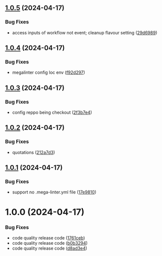 ## [1.0.5](https://github.com/biosustain/code-quality-check/compare/v1.0.4...v1.0.5) (2024-04-17)


### Bug Fixes

* access inputs of workflow not event; cleanup flavour setting ([29d6989](https://github.com/biosustain/code-quality-check/commit/29d69899f68dd2ba51f736f0cbdae4f6bfca2067))

## [1.0.4](https://github.com/biosustain/code-quality-check/compare/v1.0.3...v1.0.4) (2024-04-17)


### Bug Fixes

* megalinter config loc env ([f92d297](https://github.com/biosustain/code-quality-check/commit/f92d2978718006cffd79429cd74b3ddee3a886de))

## [1.0.3](https://github.com/biosustain/code-quality-check/compare/v1.0.2...v1.0.3) (2024-04-17)


### Bug Fixes

* config reppo being checkout ([2f3b7e4](https://github.com/biosustain/code-quality-check/commit/2f3b7e444babca33fd16c8d191e00b8903b2be11))

## [1.0.2](https://github.com/biosustain/code-quality-check/compare/v1.0.1...v1.0.2) (2024-04-17)


### Bug Fixes

* quotations ([212a7d3](https://github.com/biosustain/code-quality-check/commit/212a7d3ec393d6c914f652a280488a3b85ef7b1a))

## [1.0.1](https://github.com/biosustain/code-quality-check/compare/v1.0.0...v1.0.1) (2024-04-17)


### Bug Fixes

* support no .mega-linter.yml file ([17e9810](https://github.com/biosustain/code-quality-check/commit/17e98103950748295f915e949cfc3b112791e3a1))

# 1.0.0 (2024-04-17)


### Bug Fixes

* code quality release code ([1761ceb](https://github.com/biosustain/code-quality-check/commit/1761ceb104087e746edb5c867df3304c9f2eac20))
* code quality release code ([b0b3294](https://github.com/biosustain/code-quality-check/commit/b0b329437f943e23d7290040577f1320ffe151a7))
* code quality release code ([d8ad3e4](https://github.com/biosustain/code-quality-check/commit/d8ad3e4e41c5660fa5219a6d1da2e785305841e6))
